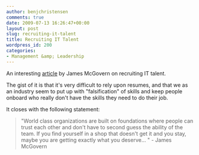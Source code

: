 ```yaml
---
author: benjchristensen
comments: true
date: 2009-07-13 16:26:47+00:00
layout: post
slug: recruiting-it-talent
title: Recruiting IT Talent
wordpress_id: 200
categories:
- Management &amp; Leadership
---
```


An interesting [article](http://duckdown.blogspot.com/2009/07/recruiting-elite-it-talent.html) by James McGovern on recruiting IT talent.

The gist of it is that it's very difficult to rely upon resumes, and that we as an industry seem to put up with "falsification" of skills and keep people onboard who really don't have the skills they need to do their job.

It closes with the following statement:


<blockquote>"World class organizations are built on foundations where people can trust each other and don't have to second guess the ability of the team. If you find yourself in a shop that doesn't get it and you stay, maybe you are getting exactly what you deserve... " - James McGovern</blockquote>
